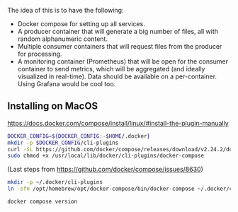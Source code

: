The idea of this is to have the following:

- Docker compose for setting up all services.
- A producer container that will generate a big number of files, all with random alphanumeric content.
- Multiple consumer containers that will request files from the producer for processing.
- A monitoring container (Prometheus) that will be open for the consumer container to send metrics, which will be aggregated (and ideally visualized in real-time). Data should be available on a per-container. Using Grafana would be cool too.

## Installing on MacOS

https://docs.docker.com/compose/install/linux/#install-the-plugin-manually

```bash
DOCKER_CONFIG=${DOCKER_CONFIG:-$HOME/.docker}
mkdir -p $DOCKER_CONFIG/cli-plugins
curl -SL https://github.com/docker/compose/releases/download/v2.24.2/docker-compose-linux-x86_64 -o $DOCKER_CONFIG/cli-plugins/docker-compose
sudo chmod +x /usr/local/lib/docker/cli-plugins/docker-compose
```

(Last steps from https://github.com/docker/compose/issues/8630)

```bash
mkdir -p ~/.docker/cli-plugins
ln -sfn /opt/homebrew/opt/docker-compose/bin/docker-compose ~/.docker/cli-plugins/docker-compose
```

```bash
docker compose version
```
